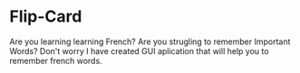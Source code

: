 # Flip-Card
Are you learning learning French? Are you strugling to remember Important Words? Don't worry I have created GUI aplication that will help you to remember french words.
